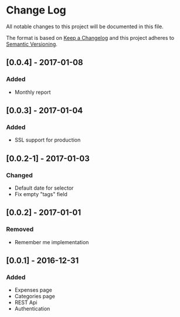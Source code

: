 # Change Log
All notable changes to this project will be documented in this file.

The format is based on [Keep a Changelog](http://keepachangelog.com/) 
and this project adheres to [Semantic Versioning](http://semver.org/).

## [0.0.4] - 2017-01-08
### Added
- Monthly report

## [0.0.3] - 2017-01-04
### Added
- SSL support for production

## [0.0.2-1] - 2017-01-03
### Changed
- Default date for selector
- Fix empty "tags" field

## [0.0.2] - 2017-01-01
### Removed
- Remember me implementation

## [0.0.1] - 2016-12-31
### Added
- Expenses page
- Categories page
- REST Api
- Authentication

